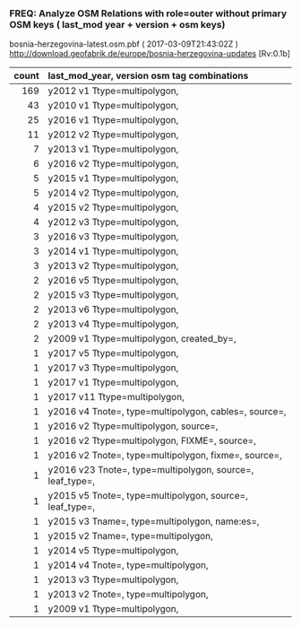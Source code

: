  
### FREQ: Analyze OSM Relations with role=outer without primary OSM keys ( last_mod year + version + osm keys)
bosnia-herzegovina-latest.osm.pbf ( 2017-03-09T21:43:02Z ) http://download.geofabrik.de/europe/bosnia-herzegovina-updates [Rv:0.1b]
 
|  count  |  last_mod_year, version osm tag combinations 
|  -----: | :--------------------------------------
|    169  |  y2012 v1 Ttype=multipolygon, 
|     43  |  y2010 v1 Ttype=multipolygon, 
|     25  |  y2016 v1 Ttype=multipolygon, 
|     11  |  y2012 v2 Ttype=multipolygon, 
|      7  |  y2013 v1 Ttype=multipolygon, 
|      6  |  y2016 v2 Ttype=multipolygon, 
|      5  |  y2015 v1 Ttype=multipolygon, 
|      5  |  y2014 v2 Ttype=multipolygon, 
|      4  |  y2015 v2 Ttype=multipolygon, 
|      4  |  y2012 v3 Ttype=multipolygon, 
|      3  |  y2016 v3 Ttype=multipolygon, 
|      3  |  y2014 v1 Ttype=multipolygon, 
|      3  |  y2013 v2 Ttype=multipolygon, 
|      2  |  y2016 v5 Ttype=multipolygon, 
|      2  |  y2015 v3 Ttype=multipolygon, 
|      2  |  y2013 v6 Ttype=multipolygon, 
|      2  |  y2013 v4 Ttype=multipolygon, 
|      2  |  y2009 v1 Ttype=multipolygon, created_by=, 
|      1  |  y2017 v5 Ttype=multipolygon, 
|      1  |  y2017 v3 Ttype=multipolygon, 
|      1  |  y2017 v1 Ttype=multipolygon, 
|      1  |  y2017 v11 Ttype=multipolygon, 
|      1  |  y2016 v4 Tnote=, type=multipolygon, cables=, source=, 
|      1  |  y2016 v2 Ttype=multipolygon, source=, 
|      1  |  y2016 v2 Ttype=multipolygon, FIXME=, source=, 
|      1  |  y2016 v2 Tnote=, type=multipolygon, fixme=, source=, 
|      1  |  y2016 v23 Tnote=, type=multipolygon, source=, leaf_type=, 
|      1  |  y2015 v5 Tnote=, type=multipolygon, source=, leaf_type=, 
|      1  |  y2015 v3 Tname=, type=multipolygon, name:es=, 
|      1  |  y2015 v2 Tname=, type=multipolygon, 
|      1  |  y2014 v5 Ttype=multipolygon, 
|      1  |  y2014 v4 Tnote=, type=multipolygon, 
|      1  |  y2013 v3 Ttype=multipolygon, 
|      1  |  y2013 v2 Tnote=, type=multipolygon, 
|      1  |  y2009 v1 Ttype=multipolygon, 
 
